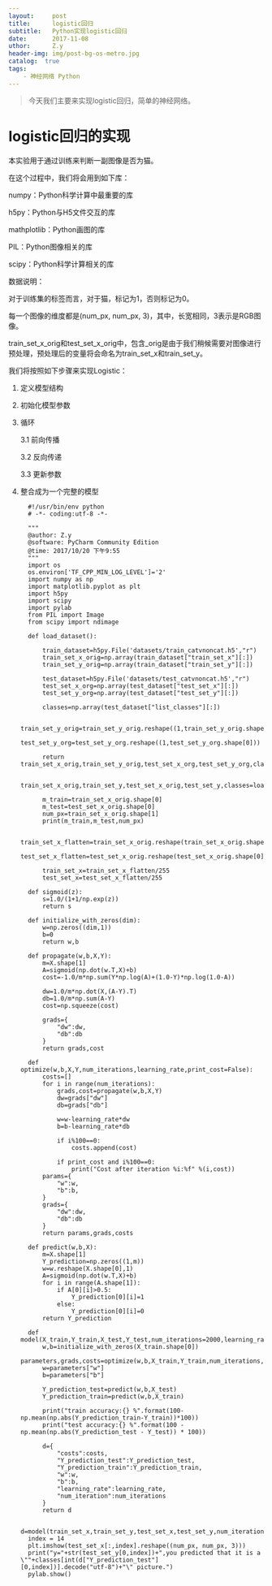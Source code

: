 ```yaml
--- 
layout:     post 
title:      logistic回归
subtitle:   Python实现logistic回归
date:       2017-11-08
uthor:      Z.y 
header-img: img/post-bg-os-metro.jpg
catalog:  true
tags: 
    - 神经网络 Python
---
```




>今天我们主要来实现logistic回归，简单的神经网络。

# logistic回归的实现
本实验用于通过训练来判断一副图像是否为猫。

在这个过程中，我们将会用到如下库：

numpy：Python科学计算中最重要的库

h5py：Python与H5文件交互的库

mathplotlib：Python画图的库

PIL：Python图像相关的库

scipy：Python科学计算相关的库

数据说明：

对于训练集的标签而言，对于猫，标记为1，否则标记为0。

每一个图像的维度都是(num_px, num_px, 3)，其中，长宽相同，3表示是RGB图像。

train_set_x_orig和test_set_x_orig中，包含_orig是由于我们稍候需要对图像进行预处理，预处理后的变量将会命名为train_set_x和train_set_y。

我们将按照如下步骤来实现Logistic：

1. 定义模型结构

2. 初始化模型参数

3. 循环

    3.1 前向传播

    3.2 反向传递

    3.3 更新参数

4. 整合成为一个完整的模型

         #!/usr/bin/env python
         # -*- coding:utf-8 -*-

         """
         @author: Z.y
         @software: PyCharm Community Edition
         @time: 2017/10/20 下午9:55
         """
         import os
         os.environ['TF_CPP_MIN_LOG_LEVEL']='2'
         import numpy as np
         import matplotlib.pyplot as plt
         import h5py
         import scipy
         import pylab
         from PIL import Image
         from scipy import ndimage

         def load_dataset():

             train_dataset=h5py.File('datasets/train_catvnoncat.h5',"r")
             train_set_x_orig=np.array(train_dataset["train_set_x"][:])
             train_set_y_orig=np.array(train_dataset["train_set_y"][:])

             test_dataset=h5py.File('datasets/test_catvnoncat.h5',"r")
             test_set_x_org=np.array(test_dataset["test_set_x"][:])
             test_set_y_org=np.array(test_dataset["test_set_y"][:])

             classes=np.array(test_dataset["list_classes"][:])

             train_set_y_orig=train_set_y_orig.reshape((1,train_set_y_orig.shape[0]))
             test_set_y_org=test_set_y_org.reshape((1,test_set_y_org.shape[0]))

             return train_set_x_orig,train_set_y_orig,test_set_x_org,test_set_y_org,classes

             train_set_x_orig,train_set_y,test_set_x_orig,test_set_y,classes=load_dataset()

             m_train=train_set_x_orig.shape[0]
             m_test=test_set_x_orig.shape[0]
             num_px=train_set_x_orig.shape[1]
             print(m_train,m_test,num_px)

             train_set_x_flatten=train_set_x_orig.reshape(train_set_x_orig.shape[0],-1).T
             test_set_x_flatten=test_set_x_orig.reshape(test_set_x_orig.shape[0],-1).T

             train_set_x=train_set_x_flatten/255
             test_set_x=test_set_x_flatten/255

         def sigmoid(z):
             s=1.0/(1+1/np.exp(z))
             return s

         def initialize_with_zeros(dim):
             w=np.zeros((dim,1))
             b=0
             return w,b

         def propagate(w,b,X,Y):
             m=X.shape[1]
             A=sigmoid(np.dot(w.T,X)+b)
             cost=-1.0/m*np.sum(Y*np.log(A)+(1.0-Y)*np.log(1.0-A))

             dw=1.0/m*np.dot(X,(A-Y).T)
             db=1.0/m*np.sum(A-Y)
             cost=np.squeeze(cost)

             grads={
                 "dw":dw,
                 "db":db
             }
             return grads,cost

         def optimize(w,b,X,Y,num_iterations,learning_rate,print_cost=False):
             costs=[]
             for i in range(num_iterations):
                 grads,cost=propagate(w,b,X,Y)
                 dw=grads["dw"]
                 db=grads["db"]

                 w=w-learning_rate*dw
                 b=b-learning_rate*db

                 if i%100==0:
                     costs.append(cost)

                 if print_cost and i%100==0:
                     print("Cost after iteration %i:%f" %(i,cost))
             params={
                 "w":w,
                 "b":b,
             }
             grads={
                 "dw":dw,
                 "db":db
             }
             return params,grads,costs

         def predict(w,b,X):
             m=X.shape[1]
             Y_prediction=np.zeros((1,m))
             w=w.reshape(X.shape[0],1)
             A=sigmoid(np.dot(w.T,X)+b)
             for i in range(A.shape[1]):
                 if A[0][i]>0.5:
                     Y_prediction[0][i]=1
                 else:
                     Y_prediction[0][i]=0
             return Y_prediction

         def model(X_train,Y_train,X_test,Y_test,num_iterations=2000,learning_rate=0.5,print_cost=False):
             w,b=initialize_with_zeros(X_train.shape[0])
             parameters,grads,costs=optimize(w,b,X_train,Y_train,num_iterations,learning_rate,print_cost)
             w=parameters["w"]
             b=parameters["b"]

             Y_prediction_test=predict(w,b,X_test)
             Y_prediction_train=predict(w,b,X_train)

             print("train accuracy:{} %".format(100-np.mean(np.abs(Y_prediction_train-Y_train))*100))
             print("test accuracy:{} %".format(100 - np.mean(np.abs(Y_prediction_test - Y_test)) * 100))

             d={
                 "costs":costs,
                 "Y_prediction_test":Y_prediction_test,
                 "Y_prediction_train":Y_prediction_train,
                 "w":w,
                 "b":b,
                 "learning_rate":learning_rate,
                 "num_iteration":num_iterations
             }
             return d

         d=model(train_set_x,train_set_y,test_set_x,test_set_y,num_iterations=2000,learning_rate=0.005,print_cost=True)
         index = 14
         plt.imshow(test_set_x[:,index].reshape((num_px, num_px, 3)))
         print("y="+str(test_set_y[0,index])+",you predicted that it is a \""+classes[int(d["Y_prediction_test"]       [0,index])].decode("utf-8")+"\" picture.")
         pylab.show()

